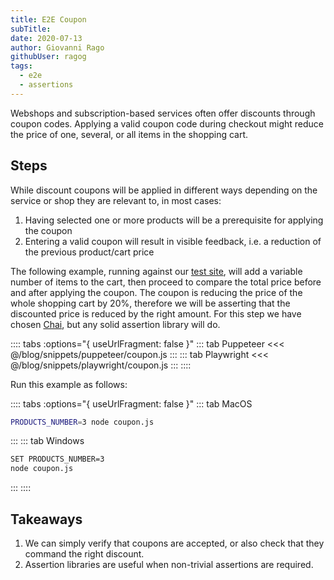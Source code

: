 ```yaml
---
title: E2E Coupon
subTitle: 
date: 2020-07-13
author: Giovanni Rago
githubUser: ragog
tags: 
  - e2e
  - assertions
---
```


Webshops and subscription-based services often offer discounts through coupon codes. Applying a valid coupon code during checkout might reduce the price of one, several, or all items in the shopping cart.

<!-- more -->

## Steps

While discount coupons will be applied in different ways depending on the service or shop they are relevant to, in most cases:
1. Having selected one or more products will be a prerequisite for applying the coupon
2. Entering a valid coupon will result in visible feedback, i.e. a reduction of the previous product/cart price

The following example, running against our [test site](https://danube-webshop.herokuapp.com/), will add a variable number of items to the cart, then proceed to compare the total price before and after applying the coupon. The coupon is reducing the price of the whole shopping cart by 20%, therefore we will be asserting that the discounted price is reduced by the right amount. For this step we have chosen [Chai](https://www.chaijs.com/api/assert/), but any solid assertion library will do.

:::: tabs :options="{ useUrlFragment: false }"
::: tab Puppeteer 
<<< @/blog/snippets/puppeteer/coupon.js
:::
::: tab Playwright
<<< @/blog/snippets/playwright/coupon.js
:::
::::

Run this example as follows:

:::: tabs :options="{ useUrlFragment: false }"
::: tab MacOS
```sh
PRODUCTS_NUMBER=3 node coupon.js
```
:::
::: tab Windows
```sh
SET PRODUCTS_NUMBER=3
node coupon.js
```
:::
::::

## Takeaways

1. We can simply verify that coupons are accepted, or also check that they command the right discount.
2. Assertion libraries are useful when non-trivial assertions are required.

